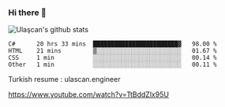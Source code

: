 ### Hi there 👋


<!--
**UlascanKilic/ulascankilic** is a ✨ _special_ ✨ repository because its `README.md` (this file) appears on your GitHub profile.

Here are some ideas to get you started:

- 🔭 I’m currently working on ...
- 🌱 I’m currently learning ...
- 👯 I’m looking to collaborate on ...
- 🤔 I’m looking for help with ...
- 💬 Ask me about ...
- 📫 How to reach me: ...
- 😄 Pronouns: ...
- ⚡ Fun fact: ...
-->

![Ulaşcan's github stats](https://github-readme-stats.vercel.app/api?username=ulascankilic&show_icons=true&title_color=fff&icon_color=79ff97&text_color=9f9f9f&bg_color=151515)


<!--START_SECTION:waka-->
```text
C#      20 hrs 33 mins  ████████████████████████▓   98.00 % 
HTML    21 mins         ▒░░░░░░░░░░░░░░░░░░░░░░░░   01.67 % 
CSS     1 min           ░░░░░░░░░░░░░░░░░░░░░░░░░   00.14 % 
Other   1 min           ░░░░░░░░░░░░░░░░░░░░░░░░░   00.11 % 
```
<!--END_SECTION:waka-->


Turkish resume : <link>ulascan.engineer</link>


<youtube>https://www.youtube.com/watch?v=TtBddZlx95U</youtube>



